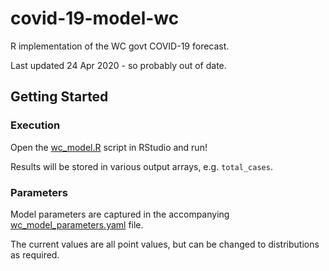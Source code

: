 # covid-19-model-wc

R implementation of the WC govt COVID-19 forecast. 

Last updated 24 Apr 2020 - so probably out of date.

## Getting Started
### Execution
Open the [wc_model.R](./wc_model.R) script in RStudio and run!

Results will be stored in various output arrays, e.g. `total_cases`.

### Parameters
Model parameters are captured in the accompanying 
[wc_model_parameters.yaml](./wc_model_parameters.yaml) file.

The current values are all point values, but can be changed to distributions as
required.